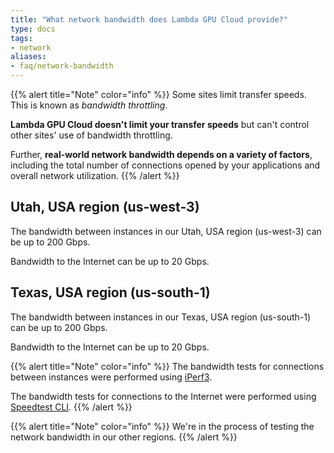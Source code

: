 ```yaml
---
title: "What network bandwidth does Lambda GPU Cloud provide?"
type: docs
tags:
- network
aliases:
- faq/network-bandwidth
---
```


{{% alert title="Note" color="info" %}}
Some sites limit transfer speeds. This is known as _bandwidth throttling_.

**Lambda GPU Cloud doesn't limit your transfer speeds** but can't control
other sites' use of bandwidth throttling.

Further, **real-world network bandwidth depends on a variety of factors**,
including the total number of connections opened by your applications and
overall network utilization.
{{% /alert %}}

## Utah, USA region (us-west-3)

The bandwidth between instances in our Utah, USA region (us-west-3) can be up
to 200 Gbps.

Bandwidth to the Internet can be up to 20 Gbps.

## Texas, USA region (us-south-1)

The bandwidth between instances in our Texas, USA region (us-south-1) can be
up to 200 Gbps.

Bandwidth to the Internet can be up to 20 Gbps.

{{% alert title="Note" color="info" %}}
The bandwidth tests for connections between instances were performed using
[iPerf3](https://iperf.fr/).

The bandwidth tests for connections to the Internet were performed using
[Speedtest CLI](https://www.speedtest.net/apps/cli).
{{% /alert %}}

{{% alert title="Note" color="info" %}}
We're in the process of testing the network bandwidth in our other regions.
{{% /alert %}}
